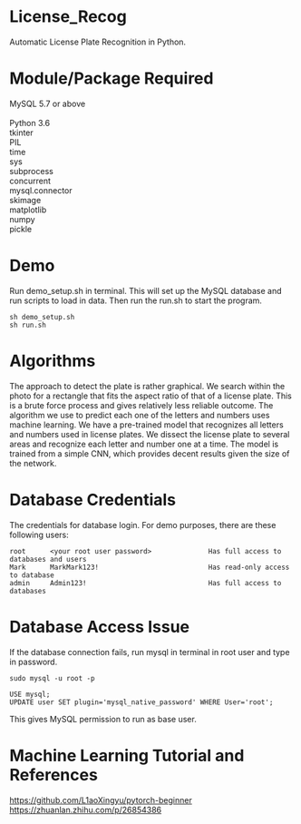 # License_Recog
Automatic License Plate Recognition in Python.

# Module/Package Required
MySQL 5.7 or above \
\
Python 3.6 \
tkinter \
PIL \
time \
sys \
subprocess \
concurrent \
mysql.connector \
skimage \
matplotlib \
numpy \
pickle

# Demo
Run demo_setup.sh in terminal. This will set up the MySQL database and run scripts to load in data. Then run the run.sh to start the program.  
```
sh demo_setup.sh
sh run.sh
```

# Algorithms
The approach to detect the plate is rather graphical. We search within the photo for a rectangle that fits the aspect ratio of that of a license plate. This is a brute force process and gives relatively less reliable outcome. The algorithm we use to predict each one of the letters and numbers uses machine learning. We have a pre-trained model that recognizes all letters and numbers used in license plates. We dissect the license plate to several areas and recognize each letter and number one at a time. The model is trained from a simple CNN, which provides decent results given the size of the network. 

# Database Credentials
The credentials for database login. For demo purposes, there are these following users:
```
root      <your root user password>              Has full access to databases and users
Mark      MarkMark123!                           Has read-only access to database
admin     Admin123!                              Has full access to databases
```

# Database Access Issue
If the database connection fails, run mysql in terminal in root user and type in password.
```
sudo mysql -u root -p
```
```
USE mysql;
UPDATE user SET plugin='mysql_native_password' WHERE User='root';
```
This gives MySQL permission to run as base user. 

# Machine Learning Tutorial and References
https://github.com/L1aoXingyu/pytorch-beginner
https://zhuanlan.zhihu.com/p/26854386
